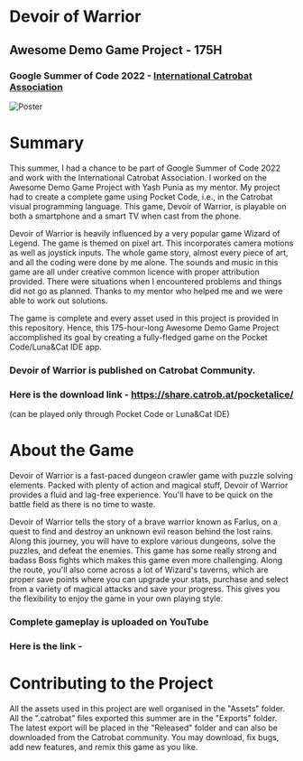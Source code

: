 # Devoir of Warrior
## Awesome Demo Game Project - 175H
### Google Summer of Code 2022 - [International Catrobat Association](https://catrobat.org/)
![Poster](https://user-images.githubusercontent.com/81173749/188976618-cd363d57-26d5-4c78-9db9-e831183ed8a0.png)
# Summary
This summer, I had a chance to be part of Google Summer of Code 2022 and work with the International Catrobat Association. I worked on the Awesome Demo Game Project with Yash Punia as my mentor. My project had to create a complete game using Pocket Code, i.e., in the Catrobat visual programming language. This game, Devoir of Warrior, is playable on both a smartphone and a smart TV when cast from the phone.

Devoir of Warrior is heavily influenced by a very popular game Wizard of Legend. The game is themed on pixel art. This incorporates camera motions as well as joystick inputs. The whole game story, almost every piece of art, and all the coding were done by me alone. The sounds and music in this game are all under creative common licence with proper attribution provided. There were situations when I encountered problems and things did not go as planned. Thanks to my mentor who helped me and we were able to work out solutions.

The game is complete and every asset used in this project is provided in this repository. Hence, this 175-hour-long Awesome Demo Game Project accomplished its goal by creating a fully-fledged game on the Pocket Code/Luna&Cat IDE app.

### Devoir of Warrior is published on Catrobat Community.
### Here is the download link - https://share.catrob.at/pocketalice/
(can be played only through Pocket Code or Luna&Cat IDE)

# About the Game
Devoir of Warrior is a fast-paced dungeon crawler game with puzzle solving elements. Packed with plenty of action and magical stuff, Devoir of Warrior provides a fluid and lag-free experience. You'll have to be quick on the battle field as there is no time to waste.

Devoir of Warrior tells the story of a brave warrior known as Farlus, on a quest to find and destroy an unknown evil reason behind the lost rains. Along this journey, you will have to explore various dungeons, solve the puzzles, and defeat the enemies. This game has some really strong and badass Boss fights which makes this game even more challenging. Along the route, you'll also come across a lot of Wizard's taverns, which are proper save points where you can upgrade your stats, purchase and select from a variety of magical attacks and save your progress. This gives you the flexibility to enjoy the game in your own playing style.

### Complete gameplay is uploaded on YouTube
### Here is the link - 

# Contributing to the Project
All the assets used in this project are well organised in the "Assets" folder. All the ".catrobat" files exported this summer are in the "Exports" folder. The latest export will be placed in the "Released" folder and can also be downloaded from the Catrobat community. You may download, fix bugs, add new features, and remix this game as you like.
